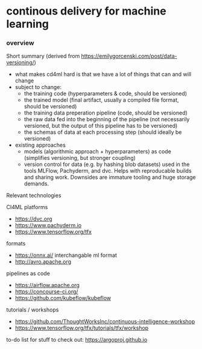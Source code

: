 # continous delivery for machine learning
### overview

Short summary (derived from https://emilygorcenski.com/post/data-versioning/)
- what makes cd4ml hard is that we have a lot of things that can and will change
- subject to change:
  - the training code (hyperparameters & code, should be versioned)
  - the trained model (final artifact, usually a compiled file format, should be versioned)
  - the training data preperation pipeline (code, should be versioned)
  - the raw data fed into the beginning of the pipeline (not necessarily versioned, but the output of this pipeline has to be versioned)
  - the schemas of data at each processing step (should ideally be versioned)
- existing approaches
  - models (algorithmic approach + hyperparameters) as code (simplifies versioning, but stronger coupling)
  - version control for data (e.g. by hashing blob datasets) used in the tools MLFlow, Pachyderm, and dvc. Helps with reproducable builds and sharing work. Downsides are immature tooling and huge storage demands.
  
Relevant technologies

CI4ML platforms
- https://dvc.org
- https://www.pachyderm.io
- https://www.tensorflow.org/tfx

 formats
- https://onnx.ai/ interchangable ml format
- http://avro.apache.org

pipelines as code

- https://airflow.apache.org
- https://concourse-ci.org/
- https://github.com/kubeflow/kubeflow

tutorials / workshops
- https://github.com/ThoughtWorksInc/continuous-intelligence-workshop
- https://www.tensorflow.org/tfx/tutorials/tfx/workshop

to-do list for stuff to check out:
https://argoproj.github.io
